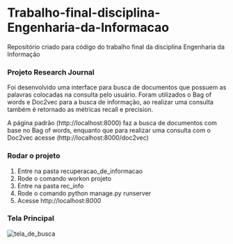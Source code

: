 # Trabalho-final-disciplina-Engenharia-da-Informacao
Repositório criado para código do trabalho final da disciplina Engenharia da Informação

### Projeto Research Journal 

Foi desenvolvido uma interface para busca de documentos que possuem as palavras colocadas na consulta pelo usuário. Foram utilizados o Bag of words e Doc2vec para a busca de informação, ao realizar uma consulta também é retornado as métricas recall e precision.

A página padrão (http://localhost:8000) faz a busca de documentos com base no Bag of words, enquanto que para realizar uma consulta com o Doc2vec acesse (http://localhost:8000/doc2vec)

### Rodar o projeto

1. Entre na pasta recuperacao_de_informacao
2. Rode o comando workon projeto
3. Entre na pasta rec_info
4. Rode o comando python manage.py runserver
5. Acesse http://localhost:8000

### Tela Principal

![tela_de_busca](https://user-images.githubusercontent.com/52283702/178545439-031a7e8c-f2a2-461a-bc02-f9bc7e5fa2ef.jpg)

